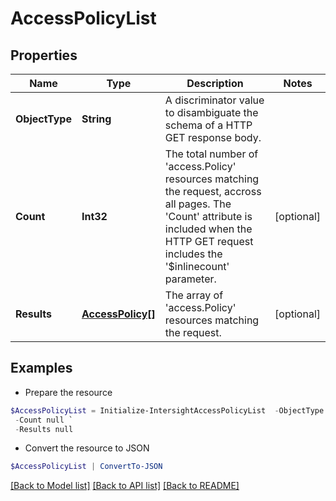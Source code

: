 # AccessPolicyList
## Properties

Name | Type | Description | Notes
------------ | ------------- | ------------- | -------------
**ObjectType** | **String** | A discriminator value to disambiguate the schema of a HTTP GET response body. | 
**Count** | **Int32** | The total number of &#39;access.Policy&#39; resources matching the request, accross all pages. The &#39;Count&#39; attribute is included when the HTTP GET request includes the &#39;$inlinecount&#39; parameter. | [optional] 
**Results** | [**AccessPolicy[]**](AccessPolicy.md) | The array of &#39;access.Policy&#39; resources matching the request. | [optional] 

## Examples

- Prepare the resource
```powershell
$AccessPolicyList = Initialize-IntersightAccessPolicyList  -ObjectType null `
 -Count null `
 -Results null
```

- Convert the resource to JSON
```powershell
$AccessPolicyList | ConvertTo-JSON
```

[[Back to Model list]](../README.md#documentation-for-models) [[Back to API list]](../README.md#documentation-for-api-endpoints) [[Back to README]](../README.md)

